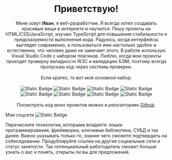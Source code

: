 <h1 align=center>Приветствую!</h1>
<p align="center">
  Меня зовут <b>Иван</b>, я веб-разработчик. Я всегда хотел создавать красивые вещи в интернете и научился. Пишу проекты на HTML/CSS/JavaScript, изучаю TypeScript для повышения стабильности и предсказуемости выполнения кода. Радуюсь, когда интерфейсы выглядят современно, а пользоваться ими настолько удобно и естественно, что человек даже не замечает этого. В работе использую Visual Studio Code с набором плагинов. Люблю, когда мои проекты проходят проверку валидности W3C и валидацию БЭМ, поэтому всегда пропускаю код через системы проверки.
<br><br>
Если кратко, то вот мой основной набор:
<br><br>
<img alt="Static Badge" src="https://img.shields.io/badge/CSS-%231572B6?logo=css3">
<img alt="Static Badge" src="https://img.shields.io/badge/HTML-%23E34F26?logo=html5&logoColor=%23FFFFFF">
<img alt="Static Badge" src="https://img.shields.io/badge/BEM-%23000000?logo=bem">
<img alt="Static Badge" src="https://img.shields.io/badge/JavaScript-%23F7DF1E?logo=javascript&logoColor=%23000000">
<img alt="Static Badge" src="https://img.shields.io/badge/Git-%23FFFFFF?logo=git&logoColor=%23F05032">
<img alt="Static Badge" src="https://img.shields.io/badge/VSCode-%23007ACC?logo=visualstudiocode">
<img alt="Static Badge" src="https://img.shields.io/badge/npm-%23CB3837?logo=npm">
<img alt="Static Badge" src="https://img.shields.io/badge/Webpack-%23FFFFFF?logo=webpack&logoColor=%238DD6F9">
<br><br>
Посмотреть код моих проектов можно в репозиториях <a href="https://github.com/ivan-lev?tab=repositories">Github</a>.<br>

Мои соцсети
<img alt="Static Badge" src="https://img.shields.io/badge/Telegram-24a1de?style=flat&logo=telegram&logoColor=white&link=https%3A%2F%2Ft.me%2FIvanLev">

Перечислите технологии, которыми владеете: языки программирования, фреймворки, ключевые библиотеки, СУБД и так далее. Важно указывать только то, знание чего сможете подтвердить на собеседовании.
Продублируйте ссылки на другие социальные сети и статус занятости. Так потенциальный работодатель сможет больше узнать о вас и понять, открыты ли вы для предложений.
